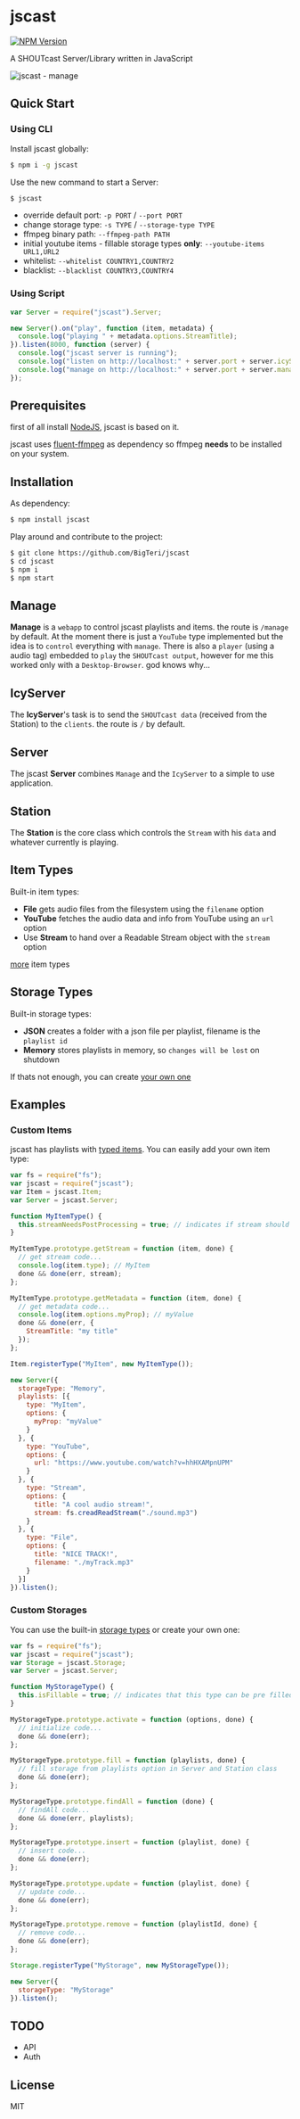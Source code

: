 # jscast

[![NPM Version](http://img.shields.io/npm/v/jscast.svg?style=flat)](https://www.npmjs.org/package/jscast)

A SHOUTcast Server/Library written in JavaScript

![jscast - manage](/docs/images/jscast-manage.png)

## Quick Start

### Using CLI

Install jscast globally:

```sh
$ npm i -g jscast
```

Use the new command to start a Server:

```sh
$ jscast
```

- override default port: `-p PORT` / `--port PORT`
- change storage type: `-s TYPE` / `--storage-type TYPE`
- ffmpeg binary path: `--ffmpeg-path PATH`
- initial youtube items - fillable storage types **only**: `--youtube-items URL1,URL2`
- whitelist: `--whitelist COUNTRY1,COUNTRY2`
- blacklist: `--blacklist COUNTRY3,COUNTRY4`

### Using Script

```javascript
var Server = require("jscast").Server;

new Server().on("play", function (item, metadata) {
  console.log("playing " + metadata.options.StreamTitle);
}).listen(8000, function (server) {
  console.log("jscast server is running");
  console.log("listen on http://localhost:" + server.port + server.icyServerRootPath);
  console.log("manage on http://localhost:" + server.port + server.manageRootPath + " your playlists and items");
});
```

## Prerequisites

first of all install [NodeJS](https://nodejs.org/), jscast is based on it.

jscast uses [fluent-ffmpeg](https://github.com/fluent-ffmpeg/node-fluent-ffmpeg#prerequisites) as dependency so ffmpeg **needs** to be installed on your system.

## Installation

As dependency:

```sh
$ npm install jscast
```

Play around and contribute to the project:

```sh
$ git clone https://github.com/BigTeri/jscast
$ cd jscast
$ npm i
$ npm start
```

## Manage

**Manage** is a `webapp` to control jscast playlists and items. the route is `/manage` by default. At the moment there is just a `YouTube` type implemented but the idea is to `control` everything with `manage`. There is also a `player` (using a audio tag) embedded to `play` the `SHOUTcast output`, however for me this worked only with a `Desktop-Browser`. god knows why...

## IcyServer

The **IcyServer**'s task is to send the `SHOUTcast data` (received from the Station) to the `clients`. the route is `/` by default.

## Server

The jscast **Server** combines `Manage` and the `IcyServer` to a simple to use application.

## Station

The **Station** is the core class which controls the `Stream` with his `data` and whatever currently is playing.

## Item Types

Built-in item types:

- **File** gets audio files from the filesystem using the `filename` option
- **YouTube** fetches the audio data and info from YouTube using an `url` option
- Use **Stream** to hand over a Readable Stream object with the `stream` option

[more](#custom-items) item types

## Storage Types

Built-in storage types:

- **JSON** creates a folder with a json file per playlist, filename is the `playlist id`
- **Memory** stores playlists in memory, so `changes will be lost` on shutdown

If thats not enough, you can create [your own one](#custom-storages)

## Examples

### Custom Items

jscast has playlists with [typed items](#item-types). You can easily add your own item type:

```javascript
var fs = require("fs");
var jscast = require("jscast");
var Item = jscast.Item;
var Server = jscast.Server;

function MyItemType() {
  this.streamNeedsPostProcessing = true; // indicates if stream should be post processed to mp3
}

MyItemType.prototype.getStream = function (item, done) {
  // get stream code...
  console.log(item.type); // MyItem
  done && done(err, stream);
};

MyItemType.prototype.getMetadata = function (item, done) {
  // get metadata code...
  console.log(item.options.myProp); // myValue
  done && done(err, {
    StreamTitle: "my title"
  });
};

Item.registerType("MyItem", new MyItemType());

new Server({
  storageType: "Memory",
  playlists: [{
    type: "MyItem",
    options: {
      myProp: "myValue"
    }
  }, {
    type: "YouTube",
    options: {
      url: "https://www.youtube.com/watch?v=hhHXAMpnUPM"
    }
  }, {
    type: "Stream",
    options: {
      title: "A cool audio stream!",
      stream: fs.creadReadStream("./sound.mp3")
    }
  }, {
    type: "File",
    options: {
      title: "NICE TRACK!",
      filename: "./myTrack.mp3"
    }
  }]
}).listen();
```

### Custom Storages

You can use the built-in [storage types](#storage-types) or create your own one:

```javascript
var fs = require("fs");
var jscast = require("jscast");
var Storage = jscast.Storage;
var Server = jscast.Server;

function MyStorageType() {
  this.isFillable = true; // indicates that this type can be pre filled on init
}

MyStorageType.prototype.activate = function (options, done) {
  // initialize code...
  done && done(err);
};

MyStorageType.prototype.fill = function (playlists, done) {
  // fill storage from playlists option in Server and Station class
  done && done(err);
};

MyStorageType.prototype.findAll = function (done) {
  // findAll code...
  done && done(err, playlists);
};

MyStorageType.prototype.insert = function (playlist, done) {
  // insert code...
  done && done(err);
};

MyStorageType.prototype.update = function (playlist, done) {
  // update code...
  done && done(err);
};

MyStorageType.prototype.remove = function (playlistId, done) {
  // remove code...
  done && done(err);
};

Storage.registerType("MyStorage", new MyStorageType());

new Server({
  storageType: "MyStorage"
}).listen();
```

## TODO

- API
- Auth

## License

MIT
